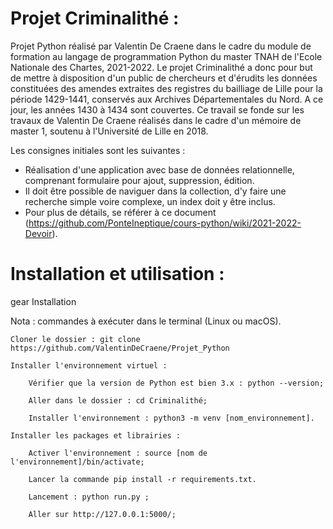 # Projet Criminalithé :

Projet Python réalisé par Valentin De Craene dans le cadre du module de formation au langage de programmation Python du master TNAH de l'Ecole Nationale des Chartes, 2021-2022. Le projet Criminalithé a donc pour but de mettre à disposition d'un public de chercheurs et d'érudits les données constituées des amendes extraites des registres du bailliage de Lille pour la période 1429-1441, conservés aux Archives Départementales du Nord. A ce jour, les années 1430 à 1434 sont couvertes. Ce travail se fonde sur les travaux de Valentin De Craene réalisés dans le cadre d'un mémoire de master 1, soutenu à l'Université de Lille en 2018.

Les consignes initiales sont les suivantes :

- Réalisation d'une application avec base de données relationnelle, comprenant formulaire pour ajout, suppression, édition.
- Il doit être possible de naviguer dans la collection, d'y faire une recherche simple voire complexe, un index doit y être inclus.
- Pour plus de détails, se référer à ce document (https://github.com/PonteIneptique/cours-python/wiki/2021-2022-Devoir).



# Installation et utilisation :

gear Installation

Nota : commandes à exécuter dans le terminal (Linux ou macOS).

    Cloner le dossier : git clone https://github.com/ValentinDeCraene/Projet_Python

    Installer l'environnement virtuel :

        Vérifier que la version de Python est bien 3.x : python --version;

        Aller dans le dossier : cd Criminalithé;

        Installer l'environnement : python3 -m venv [nom_environnement].

    Installer les packages et librairies :

        Activer l'environnement : source [nom de l'environnement]/bin/activate;
        
        Lancer la commande pip install -r requirements.txt.

        Lancement : python run.py ;

        Aller sur http://127.0.0.1:5000/;
